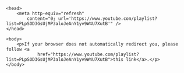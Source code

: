 <!-- https://www.w3docs.com/snippets/html/how-to-redirect-a-web-page-in-html.html -->
<!-- PeterKW.github.io/Music/2025JazzChoir -->
<!-- Requires https:// otherwise appends to root url-->
<html>

    <head>
        <meta http-equiv="refresh"
            content="0; url='https://www.youtube.com/playlist?list=PLpSOD3GsUjMP3aloJeAnY1yv9W4U7XutB'" />
    </head>

    <body>
        <p>If your browser does not automatically redirect you, please follow <a
                href="https://www.youtube.com/playlist?list=PLpSOD3GsUjMP3aloJeAnY1yv9W4U7XutB">this link</a>.</p>
    </body>

</html>